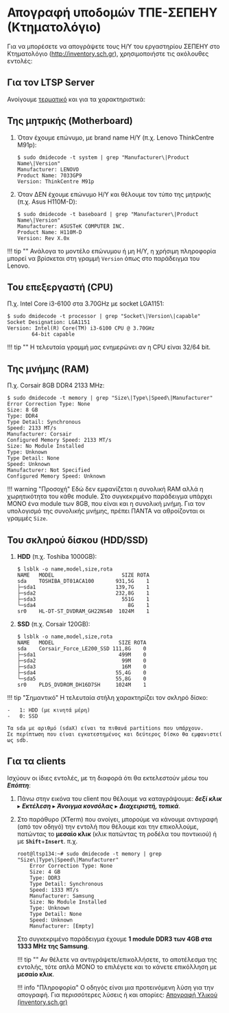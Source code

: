 # Απογραφή υποδομών ΤΠΕ-ΣΕΠΕΗΥ (Κτηματολόγιο)

Για να μπορέσετε να απογράψετε τους Η/Υ του εργαστηρίου ΣΕΠΕΗΥ στο Κτηματολόγιο
(<http://inventory.sch.gr>), χρησιμοποιήστε τις ακόλουθες εντολές:

## Για τον LTSP Server

Ανοίγουμε [τερματικό](../../glossary#terminal) και για τα χαρακτηριστικά:

## Της μητρικής (Motherboard)

1.  Όταν έχουμε επώνυμο, με brand name Η/Υ (π.χ. Lenovo ThinkCentre M91p):

    ```shell-session
    $ sudo dmidecode -t system | grep "Manufacturer\|Product Name\|Version"
    Manufacturer: LENOVO
    Product Name: 7033GP9
    Version: ThinkCentre M91p
    ```

2.  Όταν ΔΕΝ έχουμε επώνυμο Η/Υ και θέλουμε τον τύπο της μητρικής (π.χ. Asus H110M-D):

    ```shell-session
    $ sudo dmidecode -t baseboard | grep "Manufacturer\|Product Name\|Version"
    Manufacturer: ASUSTeK COMPUTER INC.
    Product Name: H110M-D
    Version: Rev X.0x
    ```

!!! tip ""
    Ανάλογα το μοντέλο επώνυμου ή μη Η/Υ, η χρήσιμη πληροφορία μπορεί
    να βρίσκεται στη γραμμή `Version` όπως στο παράδειγμα του Lenovo.

## Του επεξεργαστή (CPU)

Π.χ. Intel Core i3-6100 στα 3.70GHz με socket LGA1151:

```shell-session
$ sudo dmidecode -t processor | grep "Socket\|Version\|capable"
Socket Designation: LGA1151
Version: Intel(R) Core(TM) i3-6100 CPU @ 3.70GHz
        64-bit capable
```

!!! tip ""
    Η τελευταία γραμμή μας ενημερώνει αν η CPU είναι 32/64 bit.

## Της μνήμης (RAM)

Π.χ. Corsair 8GB DDR4 2133 MHz:

```shell-session
$ sudo dmidecode -t memory | grep "Size\|Type\|Speed\|Manufacturer"
Error Correction Type: None
Size: 8 GB
Type: DDR4
Type Detail: Synchronous
Speed: 2133 MT/s
Manufacturer: Corsair
Configured Memory Speed: 2133 MT/s
Size: No Module Installed
Type: Unknown
Type Detail: None
Speed: Unknown
Manufacturer: Not Specified
Configured Memory Speed: Unknown
```

!!! warning "Προσοχή"
    Εδώ δεν εμφανίζεται η συνολική RAM αλλά η χωρητικότητα του κάθε
    module. Στο συγκεκριμένο παράδειγμα υπάρχει ΜΟΝΟ ένα module των
    8GB, που είναι και η συνολική μνήμη. Για τον υπολογισμό της
    συνολικής μνήμης, πρέπει ΠΑΝΤΑ να αθροίζονται οι γραμμές `Size`.

## Του σκληρού δίσκου (HDD/SSD)

1.  **HDD** (π.χ. Toshiba 1000GB):

    ```shell-session
    $ lsblk -o name,model,size,rota
    NAME   MODEL                      SIZE ROTA
    sda    TOSHIBA_DT01ACA100       931,5G    1
    ├─sda1                          139,7G    1
    ├─sda2                          232,8G    1
    ├─sda3                            551G    1
    └─sda4                              8G    1
    sr0    HL-DT-ST_DVDRAM_GH22NS40  1024M    1
    ```

2.  **SSD** (π.χ. Corsair 120GB):

    ```shell-session
    $ lsblk -o name,model,size,rota
    NAME   MODEL                     SIZE ROTA
    sda    Corsair_Force_LE200_SSD 111,8G    0
    ├─sda1                           499M    0
    ├─sda2                            99M    0
    ├─sda3                            16M    0
    ├─sda4                          55,4G    0
    └─sda5                          55,8G    0
    sr0    PLDS_DVDROM_DH16D7SH     1024M    1
    ```

!!! tip "Σημαντικό"
    Η τελευταία στήλη χαρακτηρίζει τον σκληρό δίσκο:

    -   1: HDD (με κινητά μέρη)
    -   0: SSD

    Τα sda με αριθμό (sdaX) είναι τα πιθανά partitions που υπάρχουν.
    Σε περίπτωση που είναι εγκατεστημένος και δεύτερος δίσκο θα εμφανιστεί ως sdb.

## Για τα clients

Ισχύουν οι ίδιες εντολές, με τη διαφορά ότι θα εκτελεστούν μέσω του ***Επόπτη***:

1.  Πάνω στην εικόνα του client που θέλουμε να καταγράψουμε: ***δεξί
    κλικ*** ▸ ***Εκτέλεση*** ▸ ***Άνοιγμα κονσόλας*** ▸ ***Διαχειριστή,
    τοπικά***.

2.  Στο παράθυρο (XTerm) που ανοίγει, μπορούμε να κάνουμε αντιγραφή (από τον
    οδηγό) την εντολή που θέλουμε και την επικολλούμε, πατώντας το **μεσαίο
    κλικ** (κλικ πατώντας τη ροδέλα του ποντικιού) ή με
    **`Shift`**+**`Insert`**. π.χ.

    ```shell-session
    root@ltsp134:~# sudo dmidecode -t memory | grep "Size\|Type\|Speed\|Manufacturer"
        Error Correction Type: None
        Size: 4 GB
        Type: DDR3
        Type Detail: Synchronous
        Speed: 1333 MT/s
        Manufacturer: Samsung
        Size: No Module Installed
        Type: Unknown
        Type Detail: None
        Speed: Unknown
        Manufacturer: [Empty]
    ```
    Στο συγκεκριμένο παράδειγμα έχουμε **1 module DDR3 των 4GB στα 1333 MHz της
    Samsung**.

    !!! tip ""
        Αν θέλετε να αντιγράψετε/επικολλήσετε, το αποτέλεσμα της εντολής, τότε
        απλά ΜΟΝΟ το επιλέγετε και το κάνετε επικόλληση με **μεσαίο κλικ**.

    !!! info "Πληροφορία"
        Ο οδηγός είναι μια προτεινόμενη λύση για την απογραφή. Για περισσότερες
        λύσεις ή και απορίες: [Απογραφή Υλικού
        (inventory.sch.gr)](https://alkisg.mysch.gr/steki/index.php?topic=6068.0)
